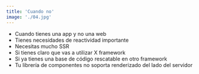 ```yaml
---
title: 'Cuando no'
image: './04.jpg'
---
```


- Cuando tienes una app y no una web
- Tienes necesidades de reactividad importante
- Necesitas mucho SSR
- Si tienes claro que vas a utilizar X framework
- Si ya tienes una base de código rescatable en otro framework
- Tu librería de componentes no soporta renderizado del lado del servidor
